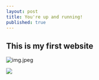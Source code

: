 ```yaml
---
layout: post
title: You're up and running!
published: true
---
```

## This is my first website

![img.jpeg]({{site.baseurl}}/image/img.jpeg)

![]({{site.baseurl}}/https://github.com/tabby140/Tracert.github.io/blob/a54550ba0a251e30e882658748159832545074b3/images/img.jpeg)

